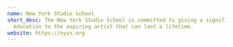 ```yaml
---
name: New York Studio School
short_desc: The New York Studio School is committed to giving a significant
  education to the aspiring artist that can last a lifetime.
website: https://nyss.org
---
```

